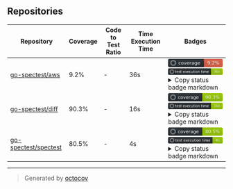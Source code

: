 ## Repositories

| Repository | Coverage | Code to Test Ratio | Time Execution Time | Badges |
| --- | --- | --- | --- | --- |
| [go-spectest/aws](https://github.com/go-spectest/aws) | 9.2% | - | 36s | ![go-spectest/aws](https://github.com/go-spectest/octocovs-central-repo/blob/main//badges/go-spectest/aws/coverage.svg?raw=true) ![go-spectest/aws](https://github.com/go-spectest/octocovs-central-repo/blob/main//badges/go-spectest/aws/time.svg?raw=true) <details><summary>Copy status badge markdown</summary>```![Coverage](https://github.com/go-spectest/octocovs-central-repo/blob/main//badges/go-spectest/aws/coverage.svg?raw=true)```<br>```![Test Execution Time](https://github.com/go-spectest/octocovs-central-repo/blob/main//badges/go-spectest/aws/time.svg?raw=true)```</details> |
| [go-spectest/diff](https://github.com/go-spectest/diff) | 90.3% | - | 16s | ![go-spectest/diff](https://github.com/go-spectest/octocovs-central-repo/blob/main//badges/go-spectest/diff/coverage.svg?raw=true) ![go-spectest/diff](https://github.com/go-spectest/octocovs-central-repo/blob/main//badges/go-spectest/diff/time.svg?raw=true) <details><summary>Copy status badge markdown</summary>```![Coverage](https://github.com/go-spectest/octocovs-central-repo/blob/main//badges/go-spectest/diff/coverage.svg?raw=true)```<br>```![Test Execution Time](https://github.com/go-spectest/octocovs-central-repo/blob/main//badges/go-spectest/diff/time.svg?raw=true)```</details> |
| [go-spectest/spectest](https://github.com/go-spectest/spectest) | 80.5% | - | 4s | ![go-spectest/spectest](https://github.com/go-spectest/octocovs-central-repo/blob/main//badges/go-spectest/spectest/coverage.svg?raw=true) ![go-spectest/spectest](https://github.com/go-spectest/octocovs-central-repo/blob/main//badges/go-spectest/spectest/time.svg?raw=true) <details><summary>Copy status badge markdown</summary>```![Coverage](https://github.com/go-spectest/octocovs-central-repo/blob/main//badges/go-spectest/spectest/coverage.svg?raw=true)```<br>```![Test Execution Time](https://github.com/go-spectest/octocovs-central-repo/blob/main//badges/go-spectest/spectest/time.svg?raw=true)```</details> |

---

> Generated by [octocov](https://github.com/k1LoW/octocov)
